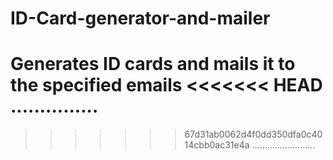 # ID-Card-generator-and-mailer
Generates ID cards and mails it to the specified emails
<<<<<<< HEAD
...............
=======
>>>>>>> 67d31ab0062d4f0dd350dfa0c4014cbb0ac31e4a
.........................